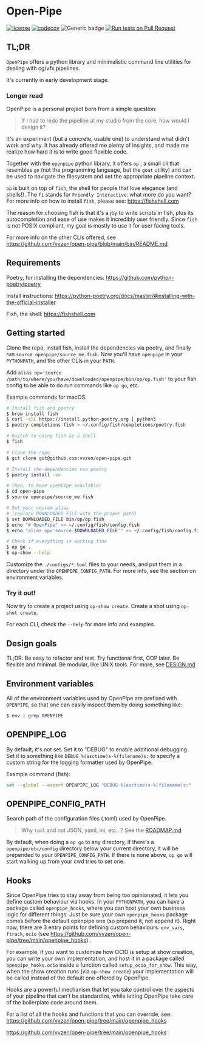 # Open-Pipe

[![license](https://img.shields.io/github/license/vvzen/open-pipe)](https://github.com/vvzen/open-pipe/blob/main/LICENSE) [![codecov](https://codecov.io/gh/vvzen/open-pipe/branch/main/graph/badge.svg?token=JW6UY6ZFFP)](https://codecov.io/gh/vvzen/open-pipe) ![Generic badge](https://img.shields.io/badge/status-wip-yellow.svg)
[![Run tests on Pull Request](https://github.com/vvzen/open-pipe/actions/workflows/run-tests-on-mrs.yaml/badge.svg)](https://github.com/vvzen/open-pipe/actions/workflows/run-tests-on-mrs.yaml)

## TL;DR

`OpenPipe` offers a python library and minimalistic command line utilities for dealing with cg/vfx pipelines.

It's currently in early development stage.

### Longer read

OpenPipe is a personal project born from a simple question:

> If I had to redo the pipeline at my studio from the core, how would I design it?

It's an experiment (but a concrete, usable one) to understand what didn't work and why.
It has already offered me plenty of insights, and made me realize how hard it is to write good flexible code.

Together with the `openpipe` python library, it offers `op` , a small cli that resembles `go` (not the programming language, but the `goat` utility) and can be used to navigate the filesystem and set the appropriate pipeline context.

`op` is built on top of `fish`, the shell for people that love elegance (and shells!).
The `fi` stands for `Friendly Interactive`: what more do you want?
For more info on how to install `fish`, please see: https://fishshell.com

The reason for choosing fish is that it's a joy to write scripts in fish, plus its autocompletion and ease of use makes it incredibly user friendly. Since `fish` is not POSIX compliant, my goal is mostly to use it for user facing tools.

For more info on the other CLIs offered, see https://github.com/vvzen/open-pipe/blob/main/bin/README.md


## Requirements

Poetry, for installing the dependencies: https://github.com/python-poetry/poetry

Install instructions: https://python-poetry.org/docs/master/#installing-with-the-official-installer


Fish, the shell: https://fishshell.com

## Getting started

Clone the repo, install fish, install the dependencies via poetry, and finally run `source openpipe/source_me.fish`.
Now you'll have `openpipe` in your `PYTHONPATH`, and the other CLIs in your `PATH`.

Add `alias op='source /path/to/where/you/have/downloaded/openpipe/bin/op/op.fish'` to your fish config to be able to do run commands like `op go`, etc.

Example commands for macOS:
```bash
# Install fish and poetry
$ brew install fish
$ curl -sSL https://install.python-poetry.org | python3 -
$ poetry completions fish > ~/.config/fish/completions/poetry.fish

# Switch to using fish as a shell
$ fish

# Clone the repo
$ git clone git@github.com:vvzen/open-pipe.git

# Install the dependencies via poetry
$ poetry install -vv

# Then, to have openpipe available:
$ cd open-pipe
$ source openpipe/source_me.fish

# Set your custom alias
# (replace DOWNLOADED_FILE with the proper path)
$ set DOWNLOADED_FILE bin/op/op.fish
$ echo "# OpenPipe" >> ~/.config/fish/config.fish
$ echo "alias op='source $DOWNLOADED_FILE'" >> ~/.config/fish/config.fish

# Check if everything is working fine
$ op go .
$ op-show --help
```

Customize the `./configs/*.toml` files to your needs, and put them in a directory under the `OPENPIPE_CONFIG_PATH`.
For more info, see the section on environment variables.

### Try it out!

Now try to create a project using `op-show create`.
Create a shot using `op-shot create`.

For each CLI, check the `--help` for more info and examples.

## Design goals

TL;DR: Be easy to refactor and test. Try functional first, OOP later. Be flexible and minimal. Be modular, like UNIX tools.
For more, see [DESIGN.md](https://github.com/vvzen/open-pipe/blob/main/DESIGN.md)


## Environment variables

All of the environment variables used by OpenPipe are prefixed with `OPENPIPE`, so that one can easily inspect them by doing something like:

```bash
$ env | grep OPENPIPE
```

## OPENPIPE_LOG

By default, it's not set.
Set it to "DEBUG" to enable additional debugging.
Set it to something like `DEBUG %(asctime)s-%(filename)s:` to specify a custom string for the logging formatter used by OpenPipe.

Example command (fish):
```bash
set --global --export OPENPIPE_LOG "DEBUG %(asctime)s-%(filename)s:"
```

## OPENPIPE_CONFIG_PATH

Search path of the configuration files (.toml) used by OpenPipe.

> Why `toml` and not JSON, yaml, ini, etc.. ? See the [ROADMAP.md](https://github.com/vvzen/open-pipe/blob/main/ROADMAP.md)

By default, when doing a `op go` to any directory, if there's a `openpipe/etc/config` directory below your current directory, it will be prepended to your `OPENPIPE_CONFIG_PATH`.
If there is none above, `op go` will start walking up from your cwd tries to set one.

## Hooks

Since OpenPipe tries to stay away from being too opinionated, it lets you define custom behaviour via hooks.
In your `PYTHONPATH`, you can have a package called `openpipe_hooks`, where you can host your own business logic for different things. Just be sure your own `openpipe_hooks` package comes before the default openpipe one (so prepend it, not append it). Right now, there are 3 entry points for defining custom behaviours: `env_vars`, `ftrack`, `ocio` (see https://github.com/vvzen/open-pipe/tree/main/openpipe_hooks) .

For example, if you want to customize how OCIO is setup at show creation, you can write your own implementation, and host it in a package called `openpipe_hooks.ocio` inside a function called `setup_ocio_for_show`. This way, when the show creation runs (via `op-show create`) your implementation will be called instead of the default one offered by OpenPipe.

Hooks are a powerful mechanism that let you take control over the aspects of your pipeline that can't be standardize, while letting OpenPipe take care of the boilerplate code around them.

For a list of all the hooks and functions that you can override, see: https://github.com/vvzen/open-pipe/tree/main/openpipe_hooks







https://github.com/vvzen/open-pipe/tree/main/openpipe_hooks
